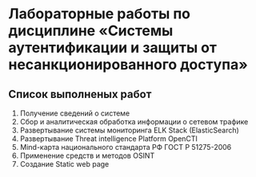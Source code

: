 # Лабораторные работы по дисциплине «Системы аутентификации и защиты от несанкционированного доступа»

## Список выполненых работ

1. Получение сведений о системе
2. Сбор и аналитическая обработка информации о сетевом трафике
3. Развертывание системы мониторинга ELK Stack (ElasticSearch)
4. Развертывание Threat intelligence Platform OpenCTI
5. Mind-карта национального стандарта РФ ГОСТ Р 51275-2006
6. Применение средств и методов OSINT
7. Создание Static web page
